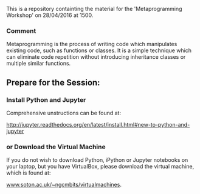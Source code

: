 This is a repository containting the material for the 'Metaprogramming Workshop' on 28/04/2016 at 1500.

### Comment
Metaprogramming is the process of writing code which manipulates existing code, such as functions or classes. It is a simple technique which can eliminate code repetition without introducing inheritance classes or multiple similar functions. 

## Prepare for the Session: 

### Install Python and Jupyter
Comprehensive unstructions can be found at: 

http://jupyter.readthedocs.org/en/latest/install.html#new-to-python-and-jupyter

### or Download the Virtual Machine

If you do not wish to download Python, iPython or Jupyter notebooks on your laptop, but you have VirtualBox, please download the virtual machine, which is found at: 

www.soton.ac.uk/~ngcmbits/virtualmachines.
